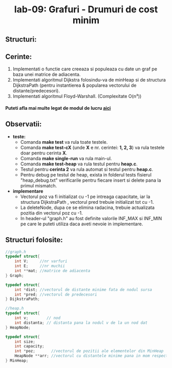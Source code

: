 <h1 align="center">
    lab-09: Grafuri - Drumuri de cost minim
  </h1>

## Structuri:

## Cerinte:
1. Implementati o functie care creeaza si populeaza cu date un graf pe baza unei matrice de adiacenta.
2. Implementati algoritmul Dijkstra folosindu-va de minHeap si de structura DijkstraPath (pentru instantierea & popularea vectorului de distante/predecesori).
3. Implementati algoritmul Floyd-Warshall. (Complexitate O(n³))

#### Puteti afla mai multe legat de modul de lucru [aici](https://github.com/sda-ab/student-setup#indicatii-rezolvare-laborator)

## Observatii:
  - **teste:**
    - Comanda **make test** va rula toate testele.
    - Comanda **make test-cX** (unde **X** e nr. cerintei: **1, 2, 3**) va rula testele doar pentru cerinta **X**.
    - Comanda **make single-run** va rula main-ul.
    - Comanda **make test-heap** va rula testul pentru **heap.c**.
    - Testul pentru **cerinta 2** va rula automat si testul pentru **heap.c**.
    - Pentru debug pe testul de heap, exista in folderul tests fisierul "heap_debug.txt" verificarile pentru fiecare insert si delete pana la primul mismatch.
  - **implementare**
    - Vectorul poz va fi initializat cu -1 pe intreaga capacitate, iar la structura DijkstraPath , vectorul pred trebuie initializat tot cu -1.
    - La deleteNode, dupa ce se elimina radacina, trebuie actualizata pozitia din vectorul poz cu -1.
    - In header-ul "graph.h" au fost definite valorile INF_MAX si INF_MIN pe care le puteti utiliza daca aveti nevoie in implementare.
## Structuri folosite:
```c
//graph.h
typedef struct{
    int V;     //nr varfuri
    int E;     //nr muchii
    int **mat; //matrice de adiacenta
} Graph;

typedef struct{
    int *dist; //vectorul de distante minime fata de nodul sursa
    int *pred; //vectorul de predecesori
} DijkstraPath;

//heap.h
typedef struct{
    int v;        // nod
    int distanta; // distanta pana la nodul v de la un nod dat
} HeapNode;

typedef struct{
    int size;
    int capacity;
    int *poz;       //vectorul de pozitii ale elementelor din MinHeap
    HeapNode **arr; //vectorul cu distantele minime pana in mom respectiv
} MinHeap;
```
